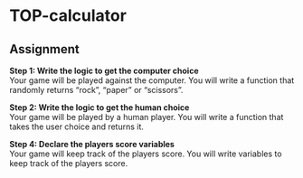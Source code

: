 # TOP-calculator

## Assignment
**Step 1: Write the logic to get the computer choice** <br>
Your game will be played against the computer. You will write a function that randomly returns “rock”, “paper” or “scissors”.

**Step 2: Write the logic to get the human choice** <br>
Your game will be played by a human player. You will write a function that takes the user choice and returns it.

**Step 4: Declare the players score variables** <br>
Your game will keep track of the players score. You will write variables to keep track of the players score.
